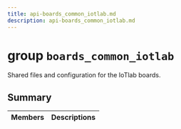 ```yaml
---
title: api-boards_common_iotlab.md
description: api-boards_common_iotlab.md
---
```

# group `boards_common_iotlab` 

Shared files and configuration for the IoTlab boards.

## Summary

 Members                        | Descriptions                                
--------------------------------|---------------------------------------------


